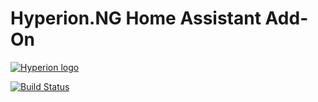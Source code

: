 # Hyperion.NG Home Assistant Add-On

[![Hyperion logo](https://raw.githubusercontent.com/bradsjm/hassio-addons/master/addon-hyperion-ng/logo.png)](https://hyperion-project.org/)

[![Build Status](https://travis-ci.org/bradsjm/hassio-addons.svg?branch=master)](https://travis-ci.org/bradsjm/hassio-addons)